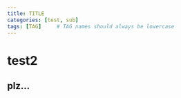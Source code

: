 ```yaml
---
title: TITLE
categories: [test, sub]
tags: [TAG]     # TAG names should always be lowercase
---
```


# test2

## plz...
